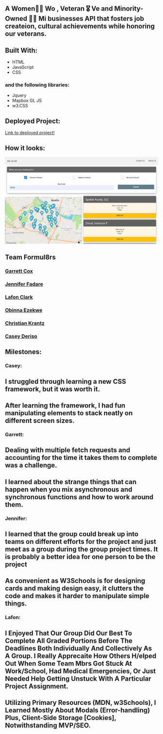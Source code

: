 #

## A Women💃🏽 Wo , Veteran 🎖 Ve and Minority-Owned 🤝🏽 Mi businesses API that fosters job createion, cultural achievements while honoring our veterans. 

## Built With:

- HTML
- JavaScript
- CSS

### and the following libraries:

- Jquery
- Mapbox GL JS
- w3.CSS

## Deployed Project:

[Link to deployed project!](https://jenniferfadare.github.io/Wo-Ve-Mi/)

## How it looks:

![Screenshot of deployed project](./Assets/images/screenshot.png)

## Team Formul8rs

### [Garrett Cox](https://github.com/gacx89)

### [Jennifer Fadare](https://github.com/JenniferFadare)

### [Lafon Clark](https://github.com/blackutcoffee)

### [Obinna Ezekwe](https://github.com/oezekwe)

### [Christian Krantz](https://github.com/ChristianKrantz11)

### [Casey Deriso](https://github.com/CaseyDeriso)

## Milestones:

### Casey:

## I struggled through learning a new CSS framework, but it was worth it.

## After learning the framework, I had fun manipulating elements to stack neatly on different screen sizes.

### Garrett:

## Dealing with multiple fetch requests and accounting for the time it takes them to complete was a challenge.

## I learned about the strange things that can happen when you mix asynchronous and synchronous functions and how to work around them.

### Jennifer:

## I learned that the group could break up into teams on different efforts for the project and just meet as a group during the group project times.  It is probably a better idea for one person to be the project 

## As convenient as W3Schools is for designing cards and making design easy, it clutters the code and makes it harder to manipulate simple things.


### Lafon:

## I Enjoyed That Our Group Did Our Best To Complete All Graded Portions Before The Deadlines Both Individually And Collectively As A Group. I Really Apprecaite How Others H/elped Out When Some Team Mbrs Got Stuck At Work/School, Had Medical Emergencies, Or Just Needed Help Getting Unstuck With A Particular Project Assignment.  

## Utilizing Primary Resources (MDN, w3Schools), I Learned Mostly About Modals (Error-handling) Plus, Client-Side Storage [Cookies], Notwithstanding MVP/SEO. 
